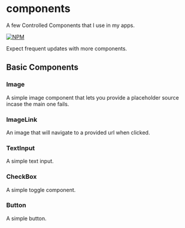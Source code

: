 # components
A few Controlled Components that I use in my apps.

[![NPM](https://nodei.co/npm/react-controlled-components.png?mini=true)](https://npmjs.org/package/react-controlled-components)

Expect frequent updates with more components.

## Basic Components

### Image
A simple image component that lets you provide a placeholder source incase the main one fails.

### ImageLink
An image that will navigate to a provided url when clicked.

### TextInput
A simple text input.

### CheckBox
A simple toggle component.

### Button
A simple button.
